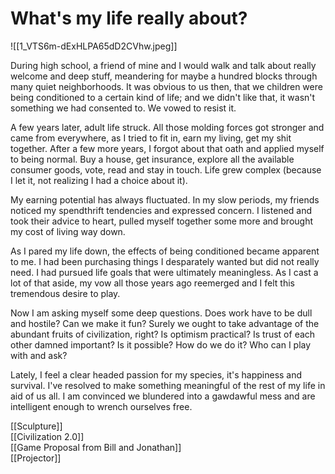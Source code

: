 # What's my life really about?

![[1_VTS6m-dExHLPA65dD2CVhw.jpeg]]  

During high school, a friend of mine and I would walk and talk about really welcome and deep stuff, meandering for maybe a hundred blocks through many quiet neighborhoods. It was obvious to us then, that we children were being conditioned to a certain kind of life; and we didn't like that, it wasn't something we had consented to. We vowed to resist it.

A few years later, adult life struck. All those molding forces got stronger and came from everywhere, as I tried to fit in, earn my living, get my shit together. After a few more years, I forgot about that oath and applied myself to being normal. Buy a house, get insurance, explore all the available consumer goods, vote, read and stay in touch. Life grew complex (because I let it, not realizing I had a choice about it).

My earning potential has always fluctuated. In my slow periods, my friends noticed my spendthrift tendencies and expressed concern. I listened and took their advice to heart, pulled myself together some more and brought my cost of living way down.

As I pared my life down, the effects of being conditioned became apparent to me. I had been purchasing things I desparately wanted but did not really need. I had pursued life goals that were ultimately meaningless. As I cast a lot of that aside, my vow all those years ago reemerged and I felt this tremendous desire to play.

Now I am asking myself some deep questions. Does work have to be dull and hostile? Can we make it fun? Surely we ought to take advantage of the abundant fruits of civilization, right? Is optimism practical? Is trust of each other damned important? Is it possible? How do we do it? Who can I play with and ask?

Lately, I feel a clear headed passion for my species, it's happiness and survival. I've resolved to make something meaningful of the rest of my life in aid of us all. I am convinced we blundered into a gawdawful mess and are intelligent enough to wrench ourselves free.

[[Sculpture]]  
[[Civilization 2.0]]  
[[Game Proposal from Bill and Jonathan]]  
[[Projector]]  